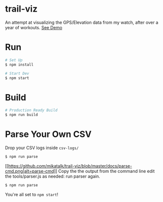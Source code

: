 # trail-viz
An attempt at visualizing the GPS/Elevation data from my watch, after over a year of workouts.
[See Demo](http://mikatalk.github.io/trail-viz/)

# Run
```bash
# Set Up
$ npm install

# Start Dev
$ npm start
```

# Build
```bash
# Production Ready Build
$ npm run build
```

# Parse Your Own CSV
Drop your CSV logs inside `csv-logs/`
```bash
$ npm run parse
```
[[https://github.com/mikatalk/trail-viz/blob/master/docs/parse-cmd.png|alt=parse-cmd]]
Copy the the output from the command line 
edit the tools/parser.js as needed:
run parser again. 
```bash
$ npm run parse
```
You're all set to `npm start`!

